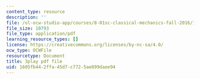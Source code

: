 ```yaml
---
content_type: resource
description: ''
file: /ol-ocw-studio-app/courses/8-01sc-classical-mechanics-fall-2016/1605fb442ffa45d7c7725ae899daee94_VZm6mxu2xlk.pdf
file_size: 10793
file_type: application/pdf
learning_resource_types: []
license: https://creativecommons.org/licenses/by-nc-sa/4.0/
ocw_type: OCWFile
resourcetype: Document
title: 3play pdf file
uid: 1605fb44-2ffa-45d7-c772-5ae899daee94
---
```

